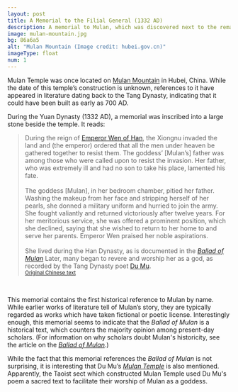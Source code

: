```yaml
---
layout: post
title: A Memorial to the Filial General (1332 AD)
description: A memorial to Mulan, which was discovered next to the remains of a temple on Mulan Mountain, claims to tell Mulan’s true story.
image: mulan-mountain.jpg
bg: 86a6a5
alt: "Mulan Mountain (Image credit: hubei.gov.cn)"
imageType: float
num: 1
---
```


Mulan Temple was once located on [Mulan Mountain](http://en.hubei.gov.cn/special/sinh_2015/summerresorts_2015/201507/t20150726_694712.shtml) in Hubei, China. While the date of this temple&rsquo;s construction is unknown, references to it have appeared in literature dating back to the Tang Dynasty, indicating that it could have been built as early as 700 AD.

During the Yuan Dynasty (1332 AD), a memorial was inscribed into a large stone beside the temple. It reads:

<blockquote>
During the reign of <a href="https://en.wikipedia.org/wiki/Emperor_Wen_of_Han">Emperor Wen of Han</a>, the Xiongnu invaded the land and (the emperor) ordered that all the men under heaven be gathered together to resist them. The goddess’ [Mulan’s] father was among those who were called upon to resist the invasion. Her father, who was extremely ill and had no son to take his place, lamented his fate.<br />
<br />
The goddess [Mulan], in her bedroom chamber, pitied her father. Washing the makeup from her face and stripping herself of her pearls, she donned a military uniform and hurried to join the army. She fought valiantly and returned victoriously after twelve years. For her meritorious service, she was offered a prominent position, which she declined, saying that she wished to return to her home to and serve her parents. Emperor Wen praised her noble aspirations.<br />
<br />
She lived during the Han Dynasty, as is documented in the <a href="/pages/northern-wei/ballad-of-mulan"><i>Ballad of Mulan</i></a> Later, many began to revere and worship her as a god, as recorded by the Tang Dynasty poet <a href="/pages/tang/mulan-temple-du-mu">Du Mu</a>.
<small><br /><a href="https://books.google.com.tw/books?id=51ZyDwAAQBAJ&amp;pg=PA317&amp;lpg=PA317">Original Chinese text</a></small></blockquote><br />

This memorial contains the first historical reference to Mulan by name. While earlier works of literature tell of Mulan&rsquo;s story, they are typically regarded as works which have taken fictional or poetic license. Interestingly enough, this memorial seems to indicate that the <i>Ballad of Mulan</i> is a historical text, which counters the majority opinion among present-day scholars. (For information on why scholars doubt Mulan's historicity, see the article on the [*Ballad of Mulan*](/pages/northern-wei/ballad-of-mulan).)

While the fact that this memorial references the <i>Ballad of Mulan</i> is not surprising, it is interesting that Du Mu&rsquo;s *[Mulan Temple](/pages/tang/mulan-temple-du-mu)* is also mentioned. Apparently, the Taoist sect which constructed Mulan Temple used Du Mu's poem a sacred text to facilitate their worship of Mulan as a goddess.
